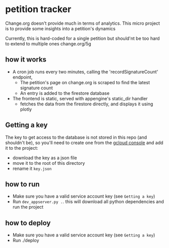 # petition tracker

Change.org doesn't provide much in terms of analytics.
This micro project is to provide some insights into a petition's dynamics

Currently, this is hard-coded for a single petition but should'nt be too hard to extend to multiple
ones
change.org/5g

## how it works
- A cron job runs every two minutes, calling the 'recordSignatureCount' endpoint,
  - The petition's page on change.org is scraped to find the latest signature count
  - An entry is added to the firestore database
- The frontend is static, served with appengine's static_dir handler
  - fetches the data from the firestore directly, and displays it using plotly

## Getting a key
The key to get access to the database is not stored in this repo (and shouldn't be), so you'll need
to create one from the [gcloud console](https://console.cloud.google.com/iam-admin/serviceaccounts/details/110969054837021940893?project=bg-common) and add it to the project:
- download the key as a json file
- move it to the root of this directory
- rename it `key.json`

## how to run
- Make sure you have a valid service account key (see `Getting a key`)
- Run `dev_appserver.py .`. this will download all python dependencies and run the project

## how to deploy
- Make sure you have a valid service account key (see `Getting a key`)
- Run ./deploy